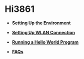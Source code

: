 # Hi3861<a name="EN-US_TOPIC_0000001174350609"></a>

-   **[Setting Up the Environment](quickstart-lite-steps-hi3861-setting.md)**  

-   **[Setting Up WLAN Connection](quickstart-lite-steps-hi3861-connection.md)**  

-   **[Running a Hello World Program](quickstart-lite-steps-hi3861-running.md)**  

-   **[FAQs](quickstart-lite-steps-hi3861-faqs.md)**  


